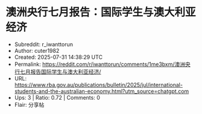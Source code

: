 # 澳洲央行七月报告：国际学生与澳大利亚经济

- Subreddit: r_iwanttorun
- Author: cuter1982
- Created: 2025-07-31 14:38:29 UTC
- Permalink: https://reddit.com/r/iwanttorun/comments/1me3bxm/澳洲央行七月报告国际学生与澳大利亚经济/
- URL: https://www.rba.gov.au/publications/bulletin/2025/jul/international-students-and-the-australian-economy.html?utm_source=chatgpt.com
- Ups: 3 | Ratio: 0.72 | Comments: 0
- Flair: 分享帖


<div class="md">

</div>

